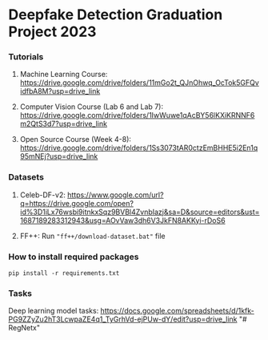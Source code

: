 # Deepfake Detection Graduation Project 2023

### Tutorials

1. Machine Learning Course:
https://drive.google.com/drive/folders/11mGo2t_QJnOhwq_OcTok5GFQvidfbA8M?usp=drive_link

2. Computer Vision Course (Lab 6 and Lab 7):
https://drive.google.com/drive/folders/1IwWuwe1qAcBY56lKXiKRNNF6m2QtS3d7?usp=drive_link

3. Open Source Course (Week 4-8):
https://drive.google.com/drive/folders/1Ss3073tAR0ctzEmBHHE5i2En1q95mNEj?usp=drive_link

### Datasets 

1. Celeb-DF-v2:
https://www.google.com/url?q=https://drive.google.com/open?id%3D1iLx76wsbi9itnkxSqz9BVBl4ZvnbIazj&sa=D&source=editors&ust=1687189283312943&usg=AOvVaw3dh6V3JkFN8AKKyi-rDoS6

2. FF++: Run `"ff++/download-dataset.bat"` file

### How to install required packages

`pip install -r requirements.txt`

### Tasks

Deep learning model tasks:
https://docs.google.com/spreadsheets/d/1kfk-PG9ZZyZu2hT3LcwpaZE4q1_TyGrhVd-ejPUw-dY/edit?usp=drive_link
"# RegNetx" 
